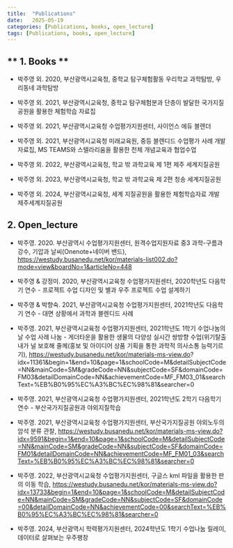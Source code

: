 ```yaml
---
title:  "Publications"
date:   2025-05-19 
categories: [Publications, books, open_lecture]
tags: [Publications, books, open_lecture]
---
```

## ** 1. Books **

  - 박주영 외. 2020, 부산광역시교육청, 중학교 탐구체험활동 우리학교 과학탐방, 우리동네 과학탐방

  - 박주영 외. 2021, 부산광역시교육청, 중학교 탐구체험분과 단층이 발달한 국가지질공원을 활용한 체험학습 자료집

  - 박주영 외. 2021, 부산광역시교육청 수업평가지원센터, 사이언스 에듀 블렌더

  - 박주영 외. 2021, 부산광역시교육청 미래교육원, 중등 블렌디드 수업평가 사례 개발 자료집, MS TEAMS와 스텔라리움을 활용한 천체 개념교육과 협업수업

  - 박주영 외. 2022, 부산광역시교육청, 학교 밖 과학교육 제 1편 제주 세계지질공원

  - 박주영 외. 2023, 부산광역시교육청, 학교 밖 과학교육 제 2편 청송 세계지질공원

  - 박주영 외. 2024, 부산광역시교육청, 세계 지질공원을 활용한 체험학습자료 개발 제주세계지질공원


## 2. Open_lecture

  - 박주영. 2020. 부산광역시 수업평가지원센터, 원격수업지원자료 중3 과학-구름과 강수, 기압과 날씨(Onenote+네이버 밴드), https://westudy.busanedu.net/kor/materials-list002.do?mode=view&boardNo=1&articleNo=448

  - 박주영 & 강정미. 2020, 부산광역시교육청 수업평가지원센터, 2020학년도 다음학기 연수 - 프로젝트 수업 디자인 및 별과 우주 프로젝트 수업 설계하기

  - 박주영 & 박향숙. 2021, 부산광역시교육청 수업평가지원센터, 2021학년도 다음학기 연수 - 대면 상황에서 과학과 블렌디드 사례

  - 박주영. 2021, 부산광역시교육청 수업평가지원센터, 2021학년도 1학기 수업나눔의 날 수업 사례 나눔 -  게더타운을 활용한 생물의 다양성 실시간 쌍방향 수업(위기탈출 내가 널 보호해 줄께(홍보 및 아이디어 상품 기획을 통한 과학적 의사소통 능력기르기), https://westudy.busanedu.net/kor/materials-ms-view.do?
idx=11361&begin=1&end=10&page=1&schoolCode=M&detailSubjectCode=NN&mainCode=SM&gradeCode=NN&subjectCode=SF&domainCode=FM03&detailDomainCode=NN&achievementCode=MF_FM03_01&searchText=%EB%B0%95%EC%A3%BC%EC%98%81&searcher=0

  - 박주영. 2021, 부산광역시교육청 수업평가지원센터, 2021학년도 2학기 다음학기 연수 - 부산국가지질공원과 야외지질학습
  
  - 박주영. 2021, 부산광역시교육청 수업평가지원센터, 부산국가지질공원 야외노두의 암석 분류 관찰, https://westudy.busanedu.net/kor/materials-ms-view.do?idx=9591&begin=1&end=10&page=1&schoolCode=M&detailSubjectCode=NN&mainCode=SM&gradeCode=NN&subjectCode=SF&domainCode=FM01&detailDomainCode=NN&achievementCode=MF_FM01_03&searchText=%EB%B0%95%EC%A3%BC%EC%98%81&searcher=0

  - 박주영. 2022, 부산광역시교육청 수업평가지원센터, 구글스 kml 파일을 활용한 판의 이동 학습, https://westudy.busanedu.net/kor/materials-ms-view.do?idx=13733&begin=1&end=10&page=1&schoolCode=M&detailSubjectCode=NN&mainCode=SM&gradeCode=NN&subjectCode=SF&domainCode=00&detailDomainCode=NN&achievementCode=00&searchText=%EB%B0%95%EC%A3%BC%EC%98%81&searcher=0

  - 박주영. 2024, 부산광역시 학력평가지원센터, 2024학년도 1학기 수업나눔 릴레이, 데이터로 살펴보는 우주팽창
